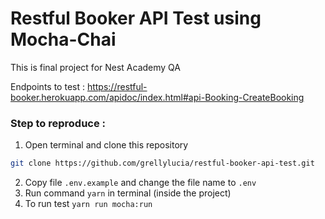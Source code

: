 # Restful Booker API Test using Mocha-Chai

This is final project for Nest Academy QA

Endpoints to test : https://restful-booker.herokuapp.com/apidoc/index.html#api-Booking-CreateBooking

### Step to reproduce :
1. Open terminal and clone this repository 
```bash
git clone https://github.com/grellylucia/restful-booker-api-test.git   
```
2. Copy file `.env.example` and change the file name to `.env`
3. Run command `yarn` in terminal (inside the project)
4. To run test `yarn run mocha:run`
